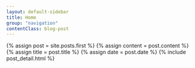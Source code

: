 ```yaml
---
layout: default-sidebar
title: Home
group: "navigation"
contentClass: blog-post
---
```




    
{% assign post = site.posts.first %}
{% assign content = post.content %}
{% assign title = post.title %}
{% assign date = post.date %}
{% include post_detail.html %}


